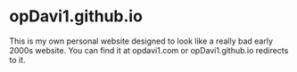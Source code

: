 # opDavi1.github.io

This is my own personal website designed to look like a really bad early 2000s website.
You can find it at opdavi1.com or opDavi1.github.io redirects to it.
